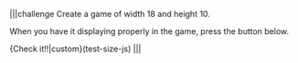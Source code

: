 |||challenge
Create a game of width 18 and height 10.

When you have it displaying properly in the game, press the button below.

{Check it!!|custom}(test-size-js)
|||